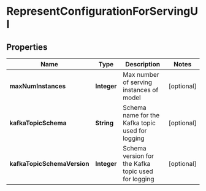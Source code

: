 # RepresentConfigurationForServingUI

## Properties
Name | Type | Description | Notes
------------ | ------------- | ------------- | -------------
**maxNumInstances** | **Integer** | Max number of serving instances of model |  [optional]
**kafkaTopicSchema** | **String** | Schema name for the Kafka topic used for logging |  [optional]
**kafkaTopicSchemaVersion** | **Integer** | Schema version for the Kafka topic used for logging |  [optional]
